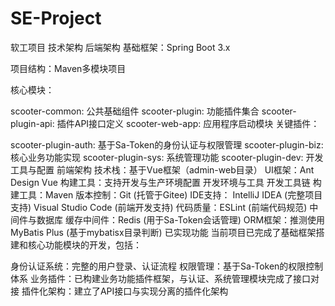 # SE-Project
软工项目
技术架构
后端架构
基础框架：Spring Boot 3.x

项目结构：Maven多模块项目

核心模块：

scooter-common: 公共基础组件
scooter-plugin: 功能插件集合
scooter-plugin-api: 插件API接口定义
scooter-web-app: 应用程序启动模块
关键插件：

scooter-plugin-auth: 基于Sa-Token的身份认证与权限管理
scooter-plugin-biz: 核心业务功能实现
scooter-plugin-sys: 系统管理功能
scooter-plugin-dev: 开发工具与配置
前端架构
技术栈：基于Vue框架（admin-web目录）
UI框架：Ant Design Vue
构建工具：支持开发与生产环境配置
开发环境与工具
开发工具链
构建工具：Maven
版本控制：Git (托管于Gitee)
IDE支持：
IntelliJ IDEA (完整项目支持)
Visual Studio Code (前端开发支持)
代码质量：ESLint (前端代码规范)
中间件与数据库
缓存中间件：Redis (用于Sa-Token会话管理)
ORM框架：推测使用MyBatis Plus (基于mybatisx目录判断)
已实现功能
当前项目已完成了基础框架搭建和核心功能模块的开发，包括：

身份认证系统：完整的用户登录、认证流程
权限管理：基于Sa-Token的权限控制体系
业务插件：已构建业务功能插件框架，与认证、系统管理模块完成了接口对接
插件化架构：建立了API接口与实现分离的插件化架构
